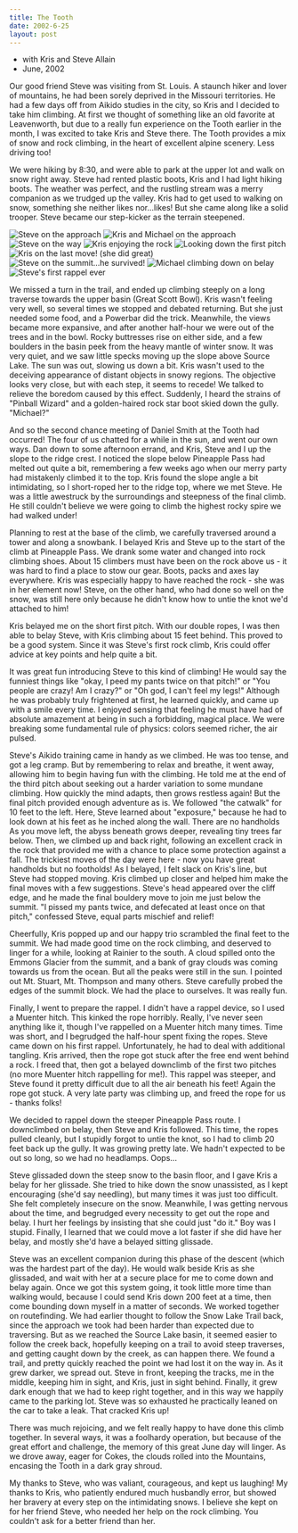 ```yaml
---
title: The Tooth
date: 2002-6-25
layout: post
---
```


* with Kris and Steve Allain
* June, 2002


Our good friend Steve was visiting from St. Louis. A staunch 
hiker and lover of mountains, he had been sorely deprived 
in the Missouri territories. He had a few days off from 
Aikido studies in the city, so Kris and I decided to take him 
climbing. At first we thought of something like an old 
favorite at Leavenworth, but due to a really fun experience 
on the Tooth earlier in the month, I was excited to take 
Kris and Steve there. The Tooth provides a mix of snow and 
rock climbing, in the heart of excellent alpine scenery. 
Less driving too! 


We were hiking by 8:30, and were able to park at the upper 
lot and walk on snow right away. Steve had rented plastic 
boots, Kris and I had light hiking boots. The weather was 
perfect, and the rustling stream was a merry companion 
as we trudged up the valley. Kris had to get used to walking 
on snow, something she neither likes nor...likes! But she 
came along like a solid trooper. Steve became our step-kicker 
as the terrain steepened. 

![Steve on the approach](images/topassp.jpg)
![Kris and Michael on the approach](images/snowush.jpg)
![Steve on the way](images/steveaosnw.jpg)
![Kris enjoying the rock](images/lilcutiep.jpg)
![Looking down the first pitch](images/firstpit.jpg)
![Kris on the last move! (she did great)](images/theend.jpg)
![Steve on the summit...he survived!](images/steveonsum.jpg)
![Michael climbing down on belay](images/medownc.jpg)
![Steve's first rappel ever](images/stevetrap.jpg)


We missed a turn in the trail, and ended up climbing steeply 
on a long traverse towards the upper basin (Great Scott Bowl). 
Kris wasn't feeling very well, so several times we stopped 
and debated returning. But she just needed some food, and a 
Powerbar did the trick. Meanwhile, the views became more 
expansive, and after another half-hour we were out of the trees 
and in the bowl. Rocky buttresses rise on either side, and a 
few boulders in the basin peek from the heavy mantle of 
winter snow. It was very quiet, and we saw little specks moving 
up the slope above Source Lake. The sun was out, slowing us 
down a bit. Kris wasn't used to the deceiving appearance of 
distant objects in snowy regions. The objective looks very 
close, but with each step, it seems to recede! We talked to 
relieve the boredom caused by this effect. Suddenly, I
heard the strains of "Pinball Wizard" and a golden-haired
rock star boot skied down the gully. "Michael?" 


And so the second chance meeting of Daniel Smith at the Tooth 
had occurred! The four of us chatted for a while in the sun, 
and went our own ways. Dan down to some afternoon errand, and 
Kris, Steve and I up the slope to the ridge crest. I noticed 
the slope below Pineapple Pass had melted out quite a bit, 
remembering a few weeks ago when our merry party had mistakenly climbed 
it to the top. Kris found the slope angle a bit intimidating, 
so I short-roped her to the ridge top, where we met Steve. 
He was a little awestruck by the surroundings and steepness 
of the final climb. He still couldn't believe we were going to 
climb the highest rocky spire we had walked under! 


Planning to rest at the base of the climb, we carefully 
traversed around a tower and along a snowbank. I belayed Kris 
and Steve up to the start of the climb at Pineapple Pass. 
We drank some water and changed into rock climbing shoes. 
About 15 climbers must have been on the rock above us - it was 
hard to find a place to stow our gear. Boots, packs and axes 
lay everywhere. Kris was especially happy to have reached the 
rock - she was in her element now! Steve, on the other 
hand, who had done so well on the snow, was still here only 
because he didn't know how to untie the knot we'd attached 
to him! 


Kris belayed me on the short first pitch. With our double ropes, 
I was then able to belay Steve, with Kris climbing about 15 feet 
behind. This proved to be a good system. Since it was Steve's 
first rock climb, Kris could offer advice at key points and 
help quite a bit. 


It was great fun introducing Steve to this kind of climbing! 
He would say the funniest things like "okay, I peed my pants 
twice on that pitch!" or "You people are crazy! Am I crazy?" 
or "Oh god, I can't feel my legs!" Although he was probably 
truly frightened at first, he learned quickly, and came up 
with a smile every time. I enjoyed sensing that feeling he 
must have had of absolute amazement at being in such a 
forbidding, magical place. We were breaking some fundamental 
rule of physics: colors seemed richer, the air pulsed. 


Steve's Aikido training came in handy as we climbed. He 
was too tense, and got a leg cramp. But by remembering to 
relax and breathe, it went away, allowing him to begin having 
fun with the climbing. He told me at the end of the third pitch 
about seeking out a harder variation to some mundane climbing. 
How quickly the mind adapts, then grows 
restless again! But the final pitch provided enough adventure 
as is. We followed "the catwalk" for 10 feet to the left. 
Here, Steve learned about "exposure," because he had to look 
down at his feet as he inched along the wall. There are no 
handholds As you move left, the abyss beneath grows deeper, 
revealing tiny trees far below. Then, 
we climbed up and back right, following an excellent 
crack in the rock that provided me with a chance to place some protection 
against a fall. The trickiest moves of the day were here - 
now you have great handholds but no footholds! As I belayed, 
I felt slack on Kris's line, but Steve had stopped moving. 
Kris climbed up closer and helped him make the final moves 
with a few suggestions. Steve's head appeared over the cliff 
edge, and he made the final bouldery move to join me just 
below the summit. "I pissed my pants twice, and defecated at
least once on that pitch," confessed Steve, equal parts mischief
and relief!


Cheerfully, Kris popped up and our happy trio scrambled the 
final feet to the summit. We had made good time on the rock 
climbing, and deserved to linger for a while, looking at 
Rainier to the south. A cloud spilled onto the Emmons 
Glacier from the summit, and a bank of gray clouds was coming 
towards us from the ocean. But all the peaks were still 
in the sun. I pointed out Mt. Stuart, Mt. Thompson and many 
others. Steve carefully probed the edges of the summit block. 
We had the place to ourselves. It was really fun. 


Finally, I went to prepare the rappel. I didn't have a rappel 
device, so I used a Muenter hitch. This kinked the rope horribly. 
Really, I've never seen anything like it, though I've rappelled 
on a Muenter hitch many times. Time was short, and I begrudged 
the half-hour spent fixing the ropes. Steve came down on 
his first rappel. Unfortunately, he had to deal with additional tangling. 
Kris arrived, then the rope got stuck after the free end went behind 
a rock. I freed that, then got a belayed downclimb of the first two 
pitches (no more Muenter hitch rappelling for me!). This rappel 
was steeper, and Steve found it pretty difficult due to all the 
air beneath his feet! Again the rope got stuck. A very late party 
was climbing up, and freed the rope for us - thanks folks! 


We decided to rappel down the steeper Pineapple Pass route. I downclimbed 
on belay, then Steve and Kris followed. This time, the ropes pulled 
cleanly, but I stupidly forgot to untie the knot, so I had to climb 20 feet
back up the gully. It was growing pretty late. 
We hadn't expected to be out so long, so we had no headlamps. Oops... 


Steve glissaded down the steep snow to the basin floor, and I gave 
Kris a belay for her glissade. She tried to hike down the snow unassisted, 
as I kept encouraging (she'd say needling), but many times it was 
just too difficult. She felt completely insecure on the snow. 
Meanwhile, I was getting nervous about the time, and begrudged every 
necessity to get out the rope and belay. I hurt her feelings 
by insisting that she could just "do it." Boy was I stupid. Finally, 
I learned that we could move a lot faster if she did have her belay, 
and mostly she'd have a belayed sitting glissade. 


Steve was an excellent companion during this phase of the descent (which 
was the hardest part of the day). He would walk beside Kris as she 
glissaded, and wait with her at a secure place for me to come down 
and belay again. 
Once we got this system going, it took little more time than walking would, 
because I could send Kris down 200 feet at a time, then come bounding down 
myself in a matter of seconds. We worked together on routefinding. 
We had earlier thought to follow the Snow Lake Trail back, since the 
approach we took had been harder than expected due to traversing. 
But as we reached the Source Lake basin, it seemed easier to follow the creek 
back, hopefully keeping on a trail to avoid steep traverses, and getting 
caught down by the creek, as can happen there. We found a trail, and 
pretty quickly reached the point we had lost it on the way in. 
As it grew darker, we spread out. Steve in front, keeping the tracks, 
me in the middle, keeping him in sight, and Kris, just in sight behind. 
Finally, it grew dark enough that we had to keep right together, and in 
this way we happily came to the parking lot. Steve was so exhausted he
practically leaned on the car to take a leak. That cracked Kris up!


There was much rejoicing, and we felt really happy to have done this climb 
together. In several ways, it was a foolhardy operation, but because of the 
great effort and challenge, the memory of this great June day will linger. 
As we drove away, eager for Cokes, the clouds rolled into the Mountains, 
encasing the Tooth in a dark gray shroud. 


My thanks to Steve, who was valiant, courageous, and kept us laughing!
My thanks to Kris, who patiently endured much husbandly error, but
showed her bravery at every step on the intimidating snows. I believe
she kept on for her friend Steve, who needed her help on the rock
climbing. You couldn't ask for a better friend than her.


